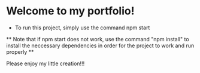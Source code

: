 # Welcome to my portfolio!

- To run this project, simply use the command npm start

** Note that if npm start does not work, use the command "npm install" to install the neccessary dependencies in order for the project to work and run properly **

Please enjoy my little creation!!!